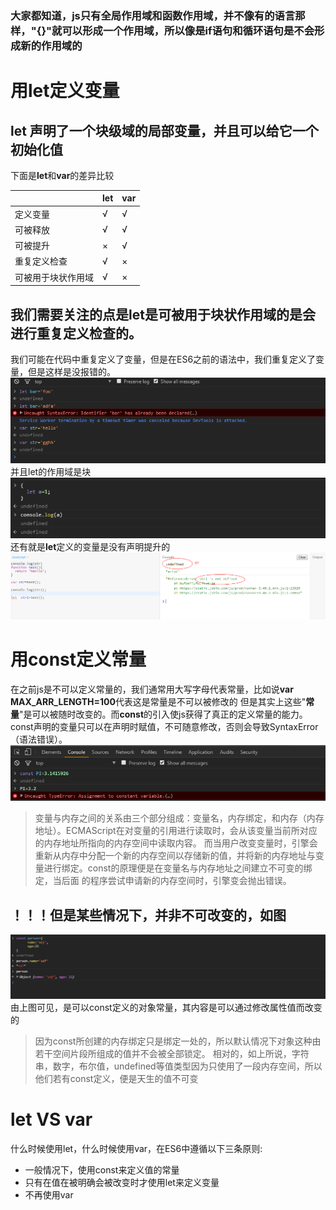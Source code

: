### 大家都知道，js只有全局作用域和函数作用域，并不像有的语言那样，"{}"就可以形成一个作用域，所以像是**if语句**和**循环语句**是不会形成新的作用域的

#  用**let**定义变量
## let 声明了一个块级域的局部变量，并且可以给它一个初始化值

下面是**let**和**var**的差异比较

|     | let   | var 
------|------ | ----
定义变量 | √ |√
可被释放 | √|√
可被提升 | ×|√
重复定义检查| √|×
可被用于块状作用域|√|×

## 我们需要关注的点是let是可被用于块状作用域的是会进行重复定义检查的。
我们可能在代码中重复定义了变量，但是在ES6之前的语法中，我们重复定义了变量，但是这样是没报错的。
![重复定义检查结果](./images/1.png)
并且let的作用域是块
![let的作用域是块](./images/2.png)
还有就是**let**定义的变量是没有声明提升的
![let定义的变量没有被提升](./images/4.png)
# 用**const**定义常量
在之前js是不可以定义常量的，我们通常用大写字母代表常量，比如说**var MAX_ARR_LENGTH=100**代表这是常量是不可以被修改的
但是其实上这些"**常量**"是可以被随时改变的。而**const**的引入使js获得了真正的定义常量的能力。const声明的变量只可以在声明时赋值，不可随意修改，否则会导致SyntaxError（语法错误）。
![const定义常量](./images/3.png)

> 变量与内存之间的关系由三个部分组成：变量名，内存绑定，和内存（内存地址）。ECMAScript在对变量的引用进行读取时，会从该变量当前所对应的内存地址所指向的内存空间中读取内容。
而当用户改变变量时，引擎会重新从内存中分配一个新的内存空间以存储新的值，并将新的内存地址与变量进行绑定。const的原理便是在变量名与内存地址之间建立不可变的绑定，当后面
的程序尝试申请新的内存空间时，引擎变会抛出错误。
## ！！！但是某些情况下，并非不可改变的，如图
![](./images/5.png)
 由上图可见，是可以const定义的对象常量，其内容是可以通过修改属性值而改变的
 > 因为const所创建的内存绑定只是绑定一处的，所以默认情况下对象这种由若干空间片段所组成的值并不会被全部锁定。
 相对的，如上所说，字符串，数字，布尔值，undefined等值类型因为只使用了一段内存空间，所以他们若有const定义，便是天生的值不可变

# let VS var 
什么时候使用let，什么时候使用var，在ES6中遵循以下三条原则:
- 一般情况下，使用const来定义值的常量
- 只有在值在被明确会被改变时才使用let来定义变量
- 不再使用var